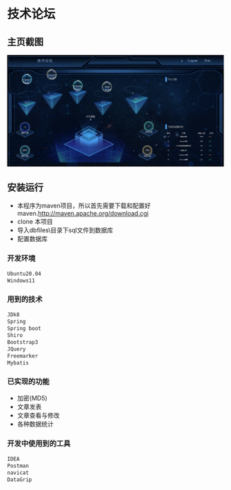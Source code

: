 # 技术论坛

## 主页截图
![](snap_img/img.png)

## 安装运行
* 本程序为maven项目，所以首先需要下载和配置好maven.http://maven.apache.org/download.cgi
* clone 本项目
* 导入dbfiles\目录下sql文件到数据库
* 配置数据库


### 开发环境
    Ubuntu20.04
    Windows11
    
### 用到的技术	
	JDk8
	Spring
	Spring boot
	Shiro
	Bootstrap3
	JQuery
	Freemarker
	Mybatis
	
### 已实现的功能
* 加密(MD5)
* 文章发表
* 文章查看与修改
* 各种数据统计


### 开发中使用到的工具  
    IDEA
    Postman
    navicat
    DataGrip
